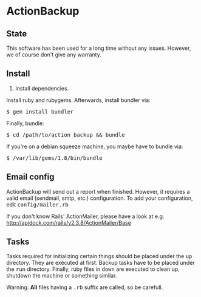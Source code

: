 
# ActionBackup

## State

This software has been used for a long time without any issues.
However, we of course don't give any warranty.

## Install 

1. Install dependencies.

Install ruby and rubygems.
Afterwards, install bundler via:

<pre>
$ gem install bundler
</pre>

Finally, bundle:

<pre>
$ cd /path/to/action_backup && bundle
</pre>

If you're on a debian squeeze machine, you maybe have to bundle via:

<pre>
$ /var/lib/gems/1.8/bin/bundle
</pre>

## Email config

ActionBackup will send out a report when finished.
However, it requires a valid email (sendmail, smtp, etc.) configuration.
To add your configuration, edit <tt>config/mailer.rb</tt>

If you don't know Rails' ActionMailer, please have a look at e.g. http://apidock.com/rails/v2.3.8/ActionMailer/Base

## Tasks

Tasks required for initializing certain things should be placed under the <tt>up</tt> directory. They are executed at first.
Backup tasks have to be placed under the <tt>run</tt> directory.
Finally, ruby files in <tt>down</tt> are executed to clean up, shutdown the machine or something similar. 

Warning: <b>All</b> files having a <tt>.rb</tt> suffix are called, so be carefull.

